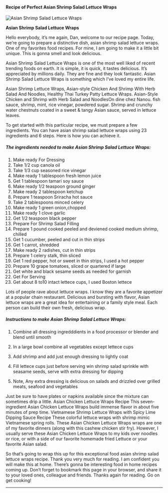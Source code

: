             

#### Recipe of Perfect Asian Shrimp Salad Lettuce Wraps

![Asian Shrimp Salad Lettuce Wraps](https://img-global.cpcdn.com/recipes/1a7ffb640a48c8ee/751x532cq70/asian-shrimp-salad-lettuce-wraps-recipe-main-photo.jpg)

**Asian Shrimp Salad Lettuce Wraps**

Hello everybody, it’s me again, Dan, welcome to our recipe page. Today, we’re going to prepare a distinctive dish, asian shrimp salad lettuce wraps. One of my favorites food recipes. For mine, I am going to make it a little bit unique. This is gonna smell and look delicious.

Asian Shrimp Salad Lettuce Wraps is one of the most well liked of recent trending foods on earth. It is simple, it is quick, it tastes delicious. It’s appreciated by millions daily. They are fine and they look fantastic. Asian Shrimp Salad Lettuce Wraps is something which I’ve loved my entire life.

Asian Shrimp Lettuce Wraps, Asian-style Chicken And Shrimp With Herb Salad And Noodles, Healthy Thai Turkey Patty Lettuce Wraps. Asian-Style Chicken and Shrimp with Herb Salad and NoodlesOn dine chez Nanou. fish sauce, shrimp, mint, rice vinegar, powdered sugar. Shrimp and crunchy water chestnuts coated in a sweet & tangy Asian sauce, served in lettuce leaves.

To get started with this particular recipe, we must prepare a few ingredients. You can have asian shrimp salad lettuce wraps using 23 ingredients and 6 steps. Here is how you can achieve it.

##### The ingredients needed to make Asian Shrimp Salad Lettuce Wraps:

1.  Make ready For Dressing
2.  Take 1/2 cup canola oil
3.  Take 1/3 cup seasoned rice vinegar
4.  Make ready 1 tablespoon fresh lemon juice
5.  Get 1 tablespoon tamari soy sauce
6.  Make ready 1/2 teaspoon ground ginger
7.  Make ready 2 tablespoon ketchup
8.  Prepare 1 teaspoon Sriracha hot sauce
9.  Take 2 tablespoons minced celery
10.  Make ready 1 green onion,chopped
11.  Make ready 1 clove garlic
12.  Get 1/2 teaspoon black pepper
13.  Prepare For Shrimp Salad Filling
14.  Prepare 1 pound cooked peeled and deviened cooked medium shrimp, chilled
15.  Get 1 cucumber, peeled and cut in thin strips
16.  Get 1 carrot, shredded
17.  Make ready 2 radishes, cut in thin strips
18.  Prepare 1 celery stalk, thin sliced
19.  Get 1 red pepper, hot or sweet in thin strips, I used a hot pepper
20.  Prepare 10 grape tomatoes, sliced or quartered if large
21.  Get white and black sesame seeds as needed for garnish
22.  Get For Serving
23.  Get about 8 to10 intact lettece cups, I used Boston lettece

Lots of people rave about lettuce wraps. I know they are a favorite appetizer at a popular chain restaurant. Delicious and bursting with flavor, Asian lettuce wraps are a great idea for entertaining or a family style meal. Each person can build their own fresh, delicious wrap.

##### Instructions to make Asian Shrimp Salad Lettuce Wraps:

1.  Combine all dressing ingredddients in a food processor or blender and blend until smooth
2.  In a large bowl combine all vegetables except lettece cups
3.  Add shrimp and add just enough dressing to lightly coat

5.  Fill lettece cups just before serving win shrimp salad sprinkle with seasame seeds, serve with extra dressing for dipping
6.  Note, Any extra dressing is delicious on salads and drizzled over grilled meats, seafood and vegetables

Just be sure to have plates or napkins available since the mixture can sometimes drip a little. Asian Chicken Lettuce Wraps Recipe This seven-ingredient Asian Chicken Lettuce Wraps build immense flavor in about five minutes of prep time. Vietnamese Shrimp Lettuce Wraps with Spicy Lime Dipping Sauce Recipe These colorful lettuce wraps with shrimp mimic Vietnamese spring rolls. These Asian Chicken Lettuce Wraps wraps are one of my favorite dinners (along with this cashew chicken stir fry). However, I usually serve these Asian Chicken Lettuce Wraps to my kids over noodles or rice, or with a side of our favorite homemade fried Lettuce or your favorite Asian salad.

So that’s going to wrap this up for this exceptional food asian shrimp salad lettuce wraps recipe. Thank you very much for reading. I am confident you will make this at home. There’s gonna be interesting food in home recipes coming up. Don’t forget to bookmark this page in your browser, and share it to your loved ones, colleague and friends. Thanks again for reading. Go on get cooking!

* * *